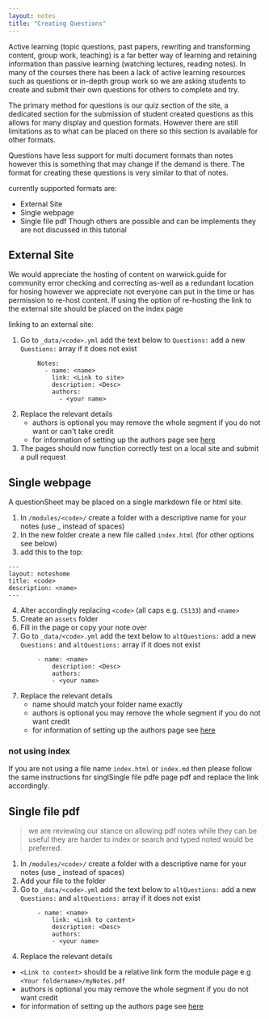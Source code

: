 ```yaml
---
layout: notes
title: "Creating Questions"
--- 
```


Active learning (topic questions, past papers, rewriting and transforming content, group work, teaching) is a far better way of learning and retaining information than passive learning (watching lectures, reading notes). In many of the courses there has been a lack of active learning resources such as questions or in-depth group work so we are asking students to create and submit their own questions for others to complete and try.

The primary method for questions is our quiz section of the site, a dedicated section for the submission of student created questions as this allows for many display and question formats. However there are still limitations as to what can be placed on there so this section is available for other formats. 

Questions have less support for multi document formats than notes however this is something that may change if the demand is there. The format for creating these questions is very similar to that of notes.

currently supported formats are:
* External Site
* Single webpage
* Single file pdf
Though others are possible and can be implements they are not discussed in this tutorial

## External Site
We would appreciate the hosting of content on warwick.guide for community error checking and correcting as-well as a redundant location for hosing however we appreciate not everyone can put in the time or has permission to re-host content. If using the option of re-hosting the link to the external site should be placed on the index page

linking to an external site:
1. Go to `_data/<code>.yml` add the text below to `Questions:` add a new `Questions:` array if it does not exist 
```
        Notes: 
          - name: <name>
            link: <Link to site>
            description: <Desc>
            authors:
              - <your name>
```
2. Replace the relevant details 
    * authors is optional you may remove the whole segment if you do not want or can't take credit
    * for information of setting up the authors page see [here](contributors.html)
3. The pages should now function correctly test on a local site and submit a pull request

## Single webpage
A questionSheet may be placed on a single markdown file or html site.

1. In `/modules/<code>/` create a folder with a descriptive name for your notes (use _ instead of spaces)
2. In the new folder create a new file called `index.html` (for other options see below)
3. add this to the top:
```
---
layout: noteshome
title: <code>
description: <name>
---
```
4. Alter accordingly replacing `<code>` (all caps e.g. `CS133`) and `<name>`
8. Create an `assets` folder 
5. Fill in the page or copy your note over
6. Go to `_data/<code>.yml` add the text below to `altQuestions:` add a new `Questions:` and `altQuestions:` array if it does not exist
```
        - name: <name>
            description: <Desc>
            authors:
            - <your name>
```
7. Replace the relevant details 
    * name should match your folder name exactly 
    * authors is optional you may remove the whole segment if you do not want credit
    * for information of setting up the authors page see [here](contributors.html)
### not using index
If you are not using a file name `index.html` or `index.md` then please follow the same instructions for singlSingle file pdfe page pdf and replace the link accordingly.


## Single file pdf
> we are reviewing our stance on allowing pdf notes
> while they can be useful they are harder to index or search 
> and typed noted would be preferred.

1. In `/modules/<code>/` create a folder with a descriptive name for your notes (use _ instead of spaces)
2. Add your file to the folder
6. Go to `_data/<code>.yml` add the text below to `altQuestions:` add a new `Questions:` and `altQuestions:` array if it does not exist
```
        - name: <name>
            link: <Link to content>
            description: <Desc>
            authors:
            - <your name>
```
4. Replace the relevant details
  * `<Link to content>` should be a relative link form the module page e.g `<Your foldername>/myNotes.pdf`
  * authors is optional you may remove the whole segment if you do not want credit
  * for information of setting up the authors page see [here](contributors.html)